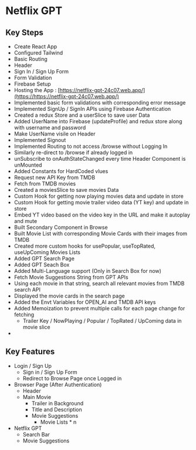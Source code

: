 # Netflix GPT

## Key Steps

- Create React App
- Configured Tailwind
- Basic Routing
- Header
- Sign In / Sign Up Form
- Form Validation
- Firebase Setup
- Hosting the App : [https://netflix-gpt-24c07.web.app/](https://https://netflix-gpt-24c07.web.app/)
- Implemented basic form validations with corresponding error message
- Implemented SignUp / SignIn APIs using Firebase Authentication
- Created a redux Store and a userSlice to save user Data
- Added UserName into Firebase (updateProfile) and redux store along with username and password
- Make UserName visile on Header
- Implemented Signout
- Implemented Routing to not access /browse without Logging In
- Similarly re-direct to /browse if already logged in
- unSubscribe to onAuthStateChanged every time Header Component is unMounted
- Added Constants for HardCoded vlues
- Request new API Key from TMDB
- Fetch from TMDB movies
- Created a moviesSlice to save movies Data
- Custom Hook for getting now playing movies data and update in store
- Custom Hook for getting movie trailer video data (YT key) and update in store
- Embed YT video based on the video key in the URL and make it autoplay and mute
- Built Secondary Component in Browse
- Built Movie List with corresponding Movie Cards with their images from TMDB
- Created more custom hooks for usePopular, useTopRated, useUpComing Movies Lists
- Added GPT Search Page
- Added GPT Seach Box
- Added Multi-Language support (Only in Search Box for now)
- Fetch Movie Suggestions String from GPT APIs
- Using each movie in that string, search all relevant movies from TMDB search API
- Displayed the movie cards in the search page
- Added the Envt Variables for OPEN_AI and TMDB API keys
- Added Memoization to prevent multiple calls for each page change for fetching
  - Trailer Key / NowPlaying / Popular / TopRated / UpComing data in movie slice
-

## Key Features

- Login / Sign Up
  - Sign in / Sign Up Form
  - Redirect to Browse Page once Logged in
- Browser Page (After Authentication)
  - Header
  - Main Movie
    - Trailer in Background
    - Title and Description
    - Movie Suggestions
      - Movie Lists * n
- Netflix GPT
  - Search Bar
  - Movie Suggestions
